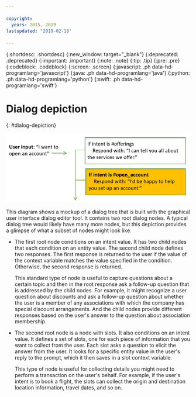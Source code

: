 ```yaml
---

copyright:
  years: 2015, 2019
lastupdated: "2019-02-18"

---
```


{:shortdesc: .shortdesc}
{:new_window: target="_blank"}
{:deprecated: .deprecated}
{:important: .important}
{:note: .note}
{:tip: .tip}
{:pre: .pre}
{:codeblock: .codeblock}
{:screen: .screen}
{:javascript: .ph data-hd-programlang='javascript'}
{:java: .ph data-hd-programlang='java'}
{:python: .ph data-hd-programlang='python'}
{:swift: .ph data-hd-programlang='swift'}

# Dialog depiction
{: #dialog-depiction}

![A sample dialog tree with example content](images/dialog-depiction.png)

This diagram shows a mockup of a dialog tree that is built with the graphical user interface dialog editor tool. It contains two root dialog nodes. A typical dialog tree would likely have many more nodes, but this depiction provides a glimpse of what a subset of nodes might look like.

- The first root node conditions on an intent value. It has two child nodes that each condition on an entity value.  The second child node defines two responses. The first response is returned to the user if the value of the context variable matches the value specified in the condition. Otherwise, the second response is returned.

  This standard type of node is useful to capture questions about a certain topic and then in the root response ask a follow-up question that is addressed by the child nodes. For example, it might recognize a user question about discounts and ask a follow-up question about whether the user is a member of any associations with which the company has special discount arrangements. And the child nodes provide different responses based on the user's answer to the question about association membership.

- The second root node is a node with slots. It also conditions on an intent value. It defines a set of slots, one for each piece of information that you want to collect from the user. Each slot asks a question to elicit the answer from the user. It looks for a specific entity value in the user's reply to the prompt, which it then saves in a slot context variable.

  This type of node is useful for collecting details you might need to perform a transaction on the user's behalf. For example, if the user's intent is to book a flight, the slots can collect the origin and destination location information, travel dates, and so on.
